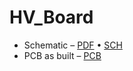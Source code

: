 # HV_Board
 * Schematic &ndash; [PDF](http://ohm.bu.edu/~swd/wire_chamber/readout_board/HV_board_1.pdf)
&bull; [SCH](http://ohm.bu.edu/~swd/wire_chamber/readout_board/HV_board_1.sch)
 * PCB as built &ndash; [PCB](http://ohm.bu.edu/~swd/wire_chamber/readout_board/HV_board_1.pcb)

